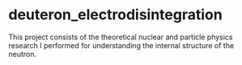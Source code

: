 # deuteron_electrodisintegration
This project consists of the theoretical nuclear and particle physics research I performed for understanding the internal structure of the neutron.
